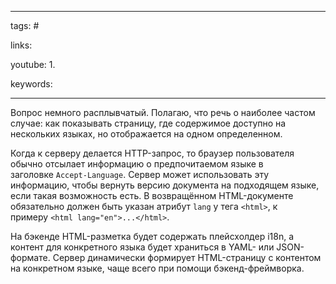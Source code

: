 ____

tags: #

links: 

youtube: 
1. 

keywords:

_____

Вопрос немного расплывчатый. Полагаю, что речь о наиболее частом случае: как показывать страницу, где содержимое доступно на нескольких языках, но отображается на одном определенном.

Когда к серверу делается HTTP-запрос, то браузер пользователя обычно отсылает информацию о предпочитаемом языке в заголовке `Accept-Language`. Сервер может использовать эту информацию, чтобы вернуть версию документа на подходящем языке, если такая возможность есть. В возвращённом HTML-документе обязательно должен быть указан атрибут `lang` у тега `<html>`, к примеру `<html lang="en">...</html>`.

На бэкенде HTML-разметка будет содержать плейсхолдер i18n, а контент для конкретного языка будет храниться в YAML- или JSON-формате. Сервер динамически формирует HTML-страницу с контентом на конкретном языке, чаще всего при помощи бэкенд-фреймворка.